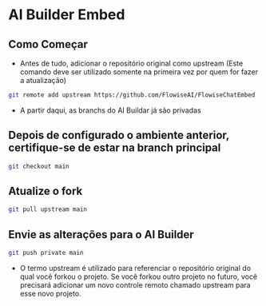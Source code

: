 # AI Builder Embed


## Como Começar

- Antes de tudo, adicionar o repositório original como upstream (Este comando deve ser utilizado somente na primeira vez por quem for fazer a atualização)

```bash
git remote add upstream https://github.com/FlowiseAI/FlowiseChatEmbed
```


- A partir daqui, as branchs do AI Buildar já são privadas

## Depois de configurado o ambiente anterior, certifique-se de estar na branch principal
```bash
git checkout main
```

## Atualize o fork
```bash
git pull upstream main
```

## Envie as alterações para o AI Builder
```bash
git push private main
```

- O termo upstream é utilizado para referenciar o repositório original do qual você forkou o projeto. Se você forkou outro projeto no futuro, você precisará adicionar um novo controle remoto chamado upstream para esse novo projeto.
